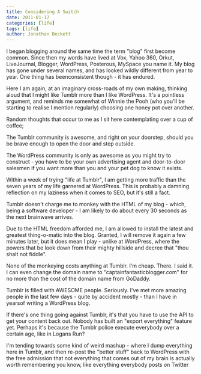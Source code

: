 ```yaml
---
title: Considering A Switch
date: 2011-01-17
categories: [life]
tags: [life]
author: Jonathan Beckett
---
```


I began blogging around the same time the term "blog" first become common. Since then my words have lived at Vox, Yahoo 360, Orkut, LiveJournal, Blogger, WordPress, Posterous, MySpace you name it. My blog has gone under several names, and has looked wildly different from year to year. One thing has beenconsistent though - it has endured.

Here I am again, at an imaginary cross-roads of my own making, thinking aloud that I might like Tumblr more than I like WordPress. It's a pointless argument, and reminds me somewhat of Winnie the Pooh (who you'll be starting to realise I mention regularly) choosing one honey pot over another.

Random thoughts that occur to me as I sit here contemplating over a cup of coffee;

The Tumblr community is awesome, and right on your doorstep, should you be brave enough to open the door and step outside.

The WordPress community is only as awesome as you might try to construct - you have to be your own advertising agent and door-to-door salesmen if you want more than you and your pet dog to know it exists.

Within a week of trying "life at Tumblr", I am getting more traffic than the seven years of my life garnered at WordPress. This is probably a damning reflection on my laziness when it comes to SEO, but it's still a fact.

Tumblr doesn't charge me to monkey with the HTML of my blog - which, being a software developer - I am likely to do about every 30 seconds as the next brainwave arrives.

Due to the HTML freedom afforded me, I am allowed to install the latest and greatest thing-o-matic into the blog. Granted, I will remove it again a few minutes later, but it does mean I play - unlike at WordPress, where the powers that be look down from their mighty hillside and decree that "thou shalt not fiddle".

None of the monkeying costs anything at Tumblr. I'm cheap. There. I said it. I can even change the domain name to "captainfantasticblogger.com" for no more than the cost of the domain name from GoDaddy.

Tumblr is filled with AWESOME people. Seriously. I've met more amazing people in the last few days - quite by accident mostly - than I have in yearsof writing a WordPress blog.

If there's one thing going against Tumblr, it's that you have to use the API to get your content back out. Nobody has built an "export everything" feature yet. Perhaps it's because the Tumblr police execute everybody over a certain age, like in Logans Run?

I'm tending towards some kind of weird mashup - where I dump everything here in Tumblr, and then re-post the "better stuff" back to WordPress with the free admission that not everything that comes out of my brain is actually worth remembering you know, like everything everybody posts on Twitter